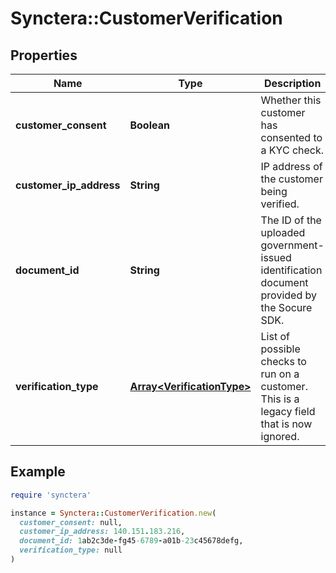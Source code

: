 # Synctera::CustomerVerification

## Properties

| Name | Type | Description | Notes |
| ---- | ---- | ----------- | ----- |
| **customer_consent** | **Boolean** | Whether this customer has consented to a KYC check.  |  |
| **customer_ip_address** | **String** | IP address of the customer being verified. | [optional] |
| **document_id** | **String** | The ID of the uploaded government-issued identification document provided by the Socure SDK.  | [optional] |
| **verification_type** | [**Array&lt;VerificationType&gt;**](VerificationType.md) | List of possible checks to run on a customer. This is a legacy field that is now ignored.  | [optional] |

## Example

```ruby
require 'synctera'

instance = Synctera::CustomerVerification.new(
  customer_consent: null,
  customer_ip_address: 140.151.183.216,
  document_id: 1ab2c3de-fg45-6789-a01b-23c45678defg,
  verification_type: null
)
```

